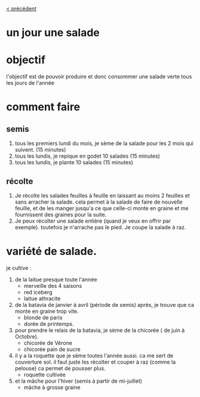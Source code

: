 [< précédent](../README.md)

# un jour une salade

# objectif

l'objectif est de pouvoir produire et donc consommer une salade verte tous les jours de l'année

# comment faire

## semis

1. tous les premiers lundi du mois, je sème de la salade pour les 2 mois qui suivent. (15 minutes)
1. tous les lundis, je repique en godet 10 salades (15 minutes)
1. tous les lundis, je plante 10 salades (15 minutes)

## récolte

1. Je récolte les salades feuilles à feuille en laissant au moins 2 feuilles et sans arracher la salade. cela permet à la salade de faire de nouvelle feuille, et de les manger jusqu'a ce que celle-ci monte en graine et me fournissent des graines pour la suite.
1. Je peux récolter une salade entière (quand je veux en offrir par exemple). toutefois je n'arrache pas le pied. Je coupe la salade à raz.

# variété de salade.

je cultive :

1. de la laitue presque toute l'année
   - merveille des 4 saisons
   - red iceberg
   - laitue athracite
1. de la batavia de janvier à avril (période de semis) après, je trouve que ca monte en graine trop vite.
   - blonde de paris
   - dorée de printemps.
1. pour prendre le relais de la batavia, je sème de la chicorée ( de juin à Octobre).
   - chicorée de Vérone
   - chicorée pain de sucre
1. il y a la roquette que je sème toutes l'année aussi. ca me sert de couverture sol. il faut juste les récolter et couper à raz (comme la pelouse) ca permet de pousser plus.
   - roquette cultivée
1. et la mâche pour l'hiver (semis à partir de mi-juillet)
   - mâche à grosse graine
